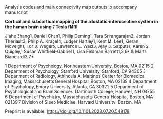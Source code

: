 Analysis codes and main connectivity map outputs to accompany manuscript 

**Cortical and subcortical mapping of the allostatic-interoceptive system in the human brain using 7 Tesla fMRI**

Jiahe Zhang1, Danlei Chen1, Philip Deming1, Tara Srirangarajan2, Jordan Theriault3, Philip A. Kragel4, Ludger Hartley1, Kent M. Lee1, Kieran McVeigh1, Tor D. Wager5, Lawrence L. Wald3, Ajay B. Satpute1, Karen S. Quigley,1 Susan Whitfield-Gabrieli1, Lisa Feldman Barrett1,3,6* & Marta Bianciardi3,7*

1 Department of Psychology, Northeastern University, Boston, MA 02115
2 Department of Psychology, Stanford University, Stanford, CA 94305
3 Department of Radiology, Athinoula A. Martinos Center for Biomedical Imaging, Massachusetts General Hospital, Boston, MA 02139
4 Department of Psychology, Emory University, Atlanta, GA 30322 
5 Department of Psychological and Brain Sciences, Dartmouth College, Hanover, NH 03755
6 Department of Psychiatry, Massachusetts General Hospital, Boston, MA 02139
7 Division of Sleep Medicine, Harvard University, Boston, MA

Preprint is available: https://doi.org/10.1101/2023.07.20.548178
